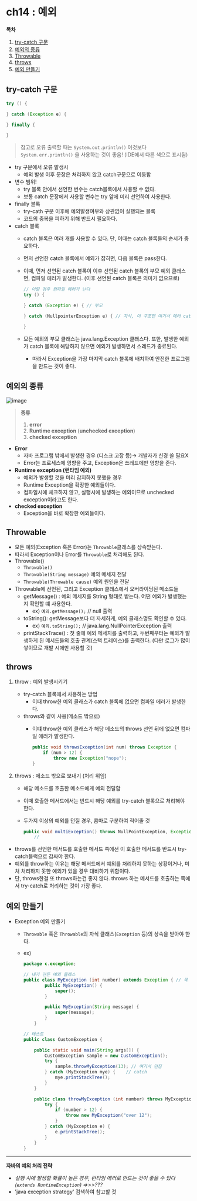 # ch14 : 예외

**목차**
1. [try-catch 구문](#try-catch-구문)
2. [예외의 종류](#예외의-종류)
3. [Throwable](#Throwable)
4. [throws](#throws)
5. [예외 만들기](#예외-만들기)

## try-catch 구문

```java
try () {

} catch (Exception e) {

} finally {

}
```

> 참고로 오류 출력할 때는 `System.out.println()` 이것보다
`System.err.println()` 을 사용하는 것이 좋음! (IDE에서 다른 색으로 표시됨)
> 
- try 구문에서 오류 발생시
    - 예외 발생 이후 문장은 처리하지 않고 catch구문으로 이동함
- 변수 범위!
    - try 블록 안에서 선언한 변수는 catch블록에서 사용할 수 없다.
    - 보통 catch 문장에서 사용할 변수는 try 앞에 미리 선언하여 사용한다.
- finally 블록
    - try-cath 구문 이후에 예외발생여부와 상관없이 실행되는 블록
    - 코드의 중복을 피하기 위해 반드시 필요하다.
- catch 블록
    - catch 블록은 여러 개를 사용할 수 있다. 단, 이때는 catch 블록들의 순서가 중요하다.
    - 먼저 선언한 catch 블록에서 예외가 잡히면, 다음 블록은 pass한다.
    - 이때, 먼저 선언된 catch 블록이 이후 선언된 catch 블록의 부모 예외 클래스면, 컴파일 에러가 발생한다. (이후 선언된 catch 블록은 의미가 없으므로)
        
        ```java
        // 이럴 경우 컴파일 에러가 난다
        try () {
        
        } catch (Exception e) { // 부모
        
        } catch (NullpointerException e) { // 자식, 이 구조면 여기서 에러 catch할 일이 없음
        
        }
        ```
        
    - 모든 예외의 부모 클래스는 java.lang.Exception 클래스다. 또한, 발생한 예외가 catch 블록에 해당하지 않으면 예외가 발생하면서 스레드가 종료된다.
        - 따라서 Exception을 가장 마지막 catch 블록에 배치하여 안전한 프로그램을 만드는 것이 좋다.

## 예외의 종류

![image](https://user-images.githubusercontent.com/77563814/183245273-e51dd7eb-7bf3-4695-a58d-5fc9f7ed66bb.png)

> **종류**
> 
> 1. **error**
> 2. **Runtime exception** (**unchecked exception**)
> 3. **checked exception**

- **Error**
    - 자바 프로그램 밖에서 발생한 경우 (디스크 고장 등)→ 개발자가 신경 쓸 필요X
    - Error는 프로세스에 영향을 주고, Exception은 쓰레드에만 영향을 준다.
- **Runtime exception (런타임 예외)**
    - 예외가 발생할 것을 미리 감지하지 못했을 경우
    - Runtime Exception을 확장한 예외들이다.
    - 컴파일시에 체크하지 않고, 실행시에 발생하는 예외이므로 unchecked exception이라고도 한다.
- **checked exception**
    - Exception을 바로 확장한 예외들이다.

## Throwable

- 모든 예외(Exception 혹은 Error)는 `Throwable`클래스를 상속받는다.
- 따라서 Exception이나 Error를 `Throwable`로 처리해도 된다.
- Throwable()
    - `Throwable()`
    - `Throwable(String message)` 예외 메세지 전달
    - `Throwable(Throwable cause)` 예외 원인을 전달
- Throwable에 선언된, 그리고 Exception 클래스에서 오버라이딩된 메소드들
    - getMessage() : 예외 메세지를 String 형태로 받는다. 어떤 예외가 발생했는 지 확인할 떄 사용한다.
        - ex) `예외.getMessage();`  // null 출력
    - toString(): getMessage보다 더 자세하게, 예외 클래스명도 확인할 수 있다.
        - ex)  `예외.toString();` // java.lang.NullPointerException 출력
    - printStackTrace() : 첫 줄에 예외 메세지를 출력하고, 두번째부터는 예외가 발생하게 된 메서드들의 호출 관계(스택 트레이스)를 출력한다. (다만 로그가 많이 쌓이므로 개발 시에만 사용할 것)

## throws

1. throw : 예외 발생시키기
    - try-catch 블록에서 사용하는 방법
        - 이때 throw한 예외 클래스가 catch 블록에 없으면 컴파일 에러가 발생한다.
    - throws와 같이 사용(메소드 밖으로)
        - 이떄 throw한 예외 클래스가 해당 메소드의 throws 선언 뒤에 없으면 컴파일 에러가 발생한다.
            
            ```java
            public void throwsException(int num) throws Exception {
            	if (num > 12) {
            		throw new Exception("nope");
            }
            ```
            
2. throws : 메소드 밖으로 보내기 (처리 위임)
    - 해당 메소드를 호출한 메소드에게 예외 전달함
    - 이때 호출한 메서드에서는 반드시 해당 예외를 try-catch 블록으로 처리해야 한다.
    - 두가지 이상의 예외를 던질 경우, 콤마로 구분하여 적어줄 것
        
        ```java
        public void multiException() throws NullPointException, Exception {
        	//
        ```
        

- throws를 선언한 매서드를 호출한 메서드 쪽에선 이 호출한 메서드를 반드시 try-catch블럭으로 감싸야 한다.
- 예외를 throw하는 이유는 해당 메서드에서 예외를 처리하지 못하는 상황이거나, 미처 처리하지 못한 예외가 있을 경우 대비하기 위함이다.
- 단, throws한걸 또 throws하는건 좋지 않다. throws 하는 메서드를 호출하는 쪽에서 try-catch로 처리하는 것이 가장 좋다.

## 예외 만들기

- Exception 예외 만들기
    - `Throwable` 혹은 `Throwable`의 자식 클래스(`Exception` 등)의 상속을 받아야 한다.
    - ex)
        
        ```java
        package c.exception;
        
        // 내가 만든 예외 클래스
        public class MyException (int number) extends Exception { // 꼭 상속받아야 예외 클래스로 인정해줌, 안 할경우 컴파일 에러가 난다.
        		public MyException() {
        			super();
        		}
        
        		public MyException(String message) {
        			super(message);
        		}
        	}
        
        // 테스트
        public class CustomException {
        
        	public static void main(String args[]) {
        		CustomException sample = new CustomException();
        		try {
        			sample.throwMyException(13); // 여기서 던짐
        		} catch (MyException mye) {    // catch
        			mye.printStackTree();
        		}
        	}
        
        	public class throwMyException (int number) throws MyException { 
        		try {
        			if (number > 12) {
        				throw new MyException("over 12");
        			}
        		} catch (MyException e) {
        			e.printStackTree();
        		}
        	}
        }
        ```
        

---

**자바의 예외 처리 전략**

- *실행 시에 발생할 확률이 높은 경우, 런타임 에러로 만드는 것이 좋을 수 있다 (`extends RuntimeException`)  ⇒>>???*
- 'java exception strategy' 검색하여 참고할 것
